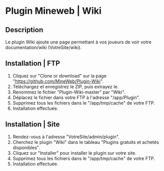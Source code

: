 # Plugin Mineweb | Wiki

## Description
Le plugin Wiki ajoute une page permettant à vos joueurs de voir votre documentation/wiki (VotreSite/wiki).

## Installation | FTP

1. Cliquez sur "Clone or download" sur la page "https://github.com/MineWeb/Plugin-Wiki".
2. Téléchargez et enregistrez le ZIP, puis extrayez le.
3. Renommez le fichier "Plugin-Wiki-master" par "Wiki".
4. Déplacez le fichier dans votre FTP à l'adresse "/app/Plugin".
5. Supprimez tous les fichiers dans le "/app/tmp/cache" de votre FTP.
6. Installation effectuée.

## Installation | Site

1. Rendez-vous à l'adresse "VotreSite/admin/plugin".
2. Cherchez le plugin "Wiki" dans le tableau "Plugins gratuits et achetés disponibles".
3. Cliquez sur "Installer" pour installer le plugin sur votre site.
4. Supprimez tous les fichiers dans le "/app/tmp/cache" de votre FTP.
5. Installation effectuée.
